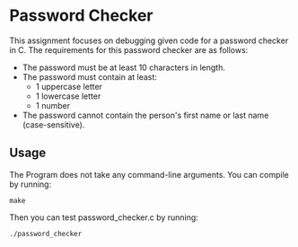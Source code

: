 # Password Checker
This assignment focuses on debugging given code for a password checker in C. The requirements for this password checker are as follows:

- The password must be at least 10 characters in length.
- The password must contain at least:
  - 1 uppercase letter
  - 1 lowercase letter
  - 1 number
- The password cannot contain the person's first name or last name (case-sensitive).

## Usage
The Program does not take any command-line arguments. You can compile by running:
```
make
```

Then you can test password_checker.c by running:
```
./password_checker
```

